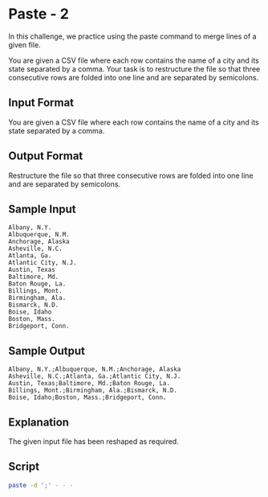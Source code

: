 # Paste - 2
In this challenge, we practice using the paste command to merge lines of a given file.

You are given a CSV file where each row contains the name of a city and its state separated by a comma. Your task is to restructure the file so that three consecutive rows are folded into one line and are separated by semicolons.

## Input Format

You are given a CSV file where each row contains the name of a city and its state separated by a comma.

## Output Format

Restructure the file so that three consecutive rows are folded into one line and are separated by semicolons.

## Sample Input

    Albany, N.Y.
    Albuquerque, N.M.
    Anchorage, Alaska
    Asheville, N.C.
    Atlanta, Ga.
    Atlantic City, N.J.
    Austin, Texas
    Baltimore, Md.
    Baton Rouge, La.
    Billings, Mont.
    Birmingham, Ala.
    Bismarck, N.D.
    Boise, Idaho
    Boston, Mass.
    Bridgeport, Conn.
## Sample Output

    Albany, N.Y.;Albuquerque, N.M.;Anchorage, Alaska
    Asheville, N.C.;Atlanta, Ga.;Atlantic City, N.J.
    Austin, Texas;Baltimore, Md.;Baton Rouge, La.
    Billings, Mont.;Birmingham, Ala.;Bismarck, N.D.
    Boise, Idaho;Boston, Mass.;Bridgeport, Conn.
## Explanation

The given input file has been reshaped as required.

## Script

```bash
paste -d ';' - - -
```

